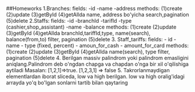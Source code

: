 ##Homeworks
1.Branches: 
fields:
    -id
    -name
    -address
methods:
    (1)create
    (2)update
    (3)getById
    (4)getAllda name, address bo'yicha search,pagination
    (5)delete
2.Staffs: 
fields:
    -id
    -branchId
    -tarifId
    -type (cashier,shop_assistant)
    -name
    -balance
methods:
     (1)create
     (2)update
     (3)getById
     (4)getAllda branchId,tariffId,type, name(search), balance(from,to) filter, pagination
     (5)delete
3. Staff_tariffs:
fields:
     - id
     - name
     - type (fixed, percent)
     - amoun_for_cash
     - amount_for_card
methods:
     (1)create
     (2)update
     (3)getById
     (4)getAllda  name(search), type filter, pagination
     (5)delete
4. Berilgan massiv palindrom yoki palindrom emasligini aniqlang.Palindrom deb o'ngdan chapga va chapdan o'nga bir xil o'qilishiga aytiladi
     Masalan: [1,2,1]=>true. [1,2,3,1] => false
5. Takrorlanmaydigan elementlardan iborat sliceda, low va high berilgan. low va high oralig'idagi arrayda yo'q bo'lgan sonlarni tartib bilan qaytaring